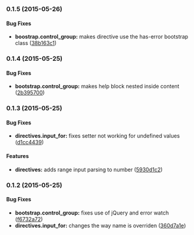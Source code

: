 <a name="0.1.5"></a>
### 0.1.5 (2015-05-26)


#### Bug Fixes

* **boostrap.control_group:** makes directive use the has-error bootstrap class ([38b163c1](http://github.com/platanus/angular-form-utils/commit/38b163c1c9d00029439d5e59e86197f05218e68f))


<a name="0.1.4"></a>
### 0.1.4 (2015-05-25)


#### Bug Fixes

* **bootstrap.control_group:** makes help block nested inside content ([2b395700](http://github.com/platanus/angular-form-utils/commit/2b39570093d69901ea5bf38d9d3d0843eadc86e8))


<a name="0.1.3"></a>
### 0.1.3 (2015-05-25)


#### Bug Fixes

* **directives.input_for:** fixes setter not working for undefined values ([d1cc4439](http://github.com/platanus/angular-form-utils/commit/d1cc44393da074418912736318573bed45fe492a))


#### Features

* **directives:** adds range input parsing to number ([5930d1c2](http://github.com/platanus/angular-form-utils/commit/5930d1c2d69372216df8954df43b1bb3089c403b))


<a name="0.1.2"></a>
### 0.1.2 (2015-05-25)


#### Bug Fixes

* **bootstrap.control_group:** fixes use of jQuery and error watch ([f6732a72](http://github.com/platanus/angular-form-utils/commit/f6732a722e377a6375cd68f71f28ffb708200008))
* **directives.input_for:** changes the way name is overriden ([360d7a1e](http://github.com/platanus/angular-form-utils/commit/360d7a1ef51614c74e5ce7f297e556b1671d07cc))

